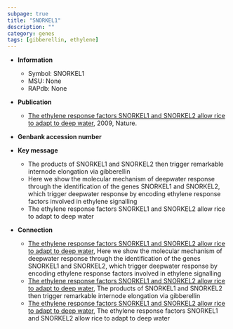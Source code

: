 ```yaml
---
subpage: true
title: "SNORKEL1"
description: ""
category: genes
tags: [gibberellin, ethylene]
---
```


* **Information**  
    + Symbol: SNORKEL1  
    + MSU: None  
    + RAPdb: None  

* **Publication**  
    + [The ethylene response factors SNORKEL1 and SNORKEL2 allow rice to adapt to deep water](http://www.ncbi.nlm.nih.gov/pubmed?term=The+ethylene+response+factors+SNORKEL1+and+SNORKEL2+allow+rice+to+adapt+to+deep+water%5BTitle%5D), 2009, Nature.

* **Genbank accession number**  

* **Key message**  
    + The products of SNORKEL1 and SNORKEL2 then trigger remarkable internode elongation via gibberellin
    + Here we show the molecular mechanism of deepwater response through the identification of the genes SNORKEL1 and SNORKEL2, which trigger deepwater response by encoding ethylene response factors involved in ethylene signalling
    + The ethylene response factors SNORKEL1 and SNORKEL2 allow rice to adapt to deep water

* **Connection**  
    + [The ethylene response factors SNORKEL1 and SNORKEL2 allow rice to adapt to deep water](http://www.ncbi.nlm.nih.gov/pubmed?term=The+ethylene+response+factors+SNORKEL1+and+SNORKEL2+allow+rice+to+adapt+to+deep+water%5BTitle%5D), Here we show the molecular mechanism of deepwater response through the identification of the genes SNORKEL1 and SNORKEL2, which trigger deepwater response by encoding ethylene response factors involved in ethylene signalling
    + [The ethylene response factors SNORKEL1 and SNORKEL2 allow rice to adapt to deep water](http://www.ncbi.nlm.nih.gov/pubmed?term=The+ethylene+response+factors+SNORKEL1+and+SNORKEL2+allow+rice+to+adapt+to+deep+water%5BTitle%5D), The products of SNORKEL1 and SNORKEL2 then trigger remarkable internode elongation via gibberellin
    + [The ethylene response factors SNORKEL1 and SNORKEL2 allow rice to adapt to deep water](http://www.ncbi.nlm.nih.gov/pubmed?term=The+ethylene+response+factors+SNORKEL1+and+SNORKEL2+allow+rice+to+adapt+to+deep+water%5BTitle%5D), The ethylene response factors SNORKEL1 and SNORKEL2 allow rice to adapt to deep water



